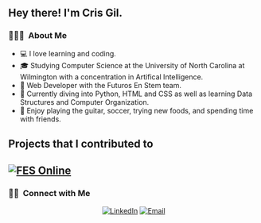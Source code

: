 

<h2> Hey there! I'm Cris Gil.</h2>

<h3> 👨🏻‍💻 &nbsp;About Me </h3>

- 💻 I love learning and coding.
- 🎓 Studying Computer Science at the University of North Carolina at Wilmington with a concentration in Artifical Intelligence.
- 💼 Web Developer with the Futuros En Stem team.
- 🌱 Currently diving into Python, HTML and CSS as well as learning Data Structures and Computer Organization.
- 🎸 Enjoy playing the guitar, soccer, trying new foods, and spending time with friends.

## Projects that I contributed to

[![FES Online](https://img.shields.io/badge/-FES%20Online-444444?style=flat&logo=github)](https://github.com/justsanchez/FESonline/)
---

<h3> 🤝🏻 &nbsp;Connect with Me </h3>

<p align="center">
<a href=https://www.linkedin.com/in/cristian-gil-910n/"><img alt="LinkedIn" src="https://img.shields.io/badge/LinkedIn-Cris%20Gil%20-blue?style=flat-square&logo=linkedin"></a>
<a href="gilcris200@gmail.com"><img alt="Email" src="https://img.shields.io/badge/Email-gilcris200@gmail.com-blue?style=flat-square&logo=gmail"></a>
</p>
